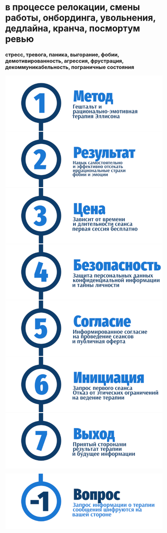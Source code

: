 # в процессе релокации, смены работы, онбординга, увольнения, дедлайна, кранча, посмортум ревью
### стресс, тревога, паника, выгорание, фобии, демотивированность, агрессия, фрустрация, декоммуникабельность, пограничные состояния 

<a href="https://ivlev.github.io/method/">![Гештальт, рационально-эмотивная терапия Эллисона, РЭТ](_img/1.png)</a>
<a href="https://ivlev.github.io/result/">![Самостоятельное отсечение иррациональных страхов, фобий и эмоций](_img/2.png)</a>
<a href="https://ivlev.github.io/value/">![Цена сессии и расчет стоимости психотерапии](_img/3.png)</a>
<a href="https://ivlev.github.io/consent/">![Безопасность конфиденциальность анонимность психотерапии](_img/4.png)</a>
<a href="https://ivlev.github.io/consent/">![Информированное согласие клиента психотерапии](_img/5.png)</a>
<a href="https://ivlev.github.io/disclaimer/">![Первая бесплатная сессия консультации психотерапевта](_img/6.png)</a>
<a href="https://ivlev.github.io/consent/">![Согласованноый срок и длительность психотерапевтического акта](_img/7.png)</a>

<!-- <a href="/">![Psychotherapy for Russian-speaking IT professionals](_img/700b.png)</a> -->	

<a href="https://bit.ly/3yhBEb4" target=_blank>![Вопросы ответы для пациента психотерапевта](_img/-1.png)</a>